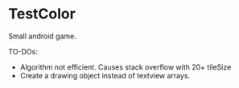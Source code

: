TestColor
=========

Small android game.

TO-DOs:
- Algorithm not efficient. Causes stack overflow with 20+ tileSize
- Create a drawing object instead of textview arrays.

